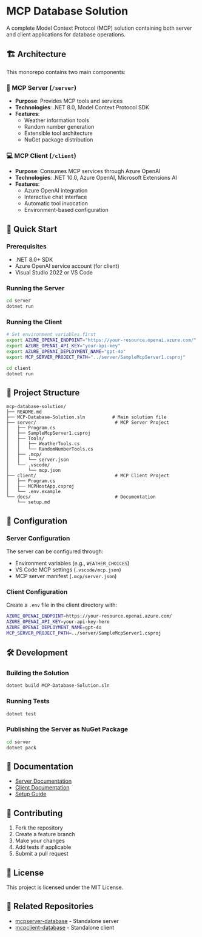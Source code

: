# MCP Database Solution

A complete Model Context Protocol (MCP) solution containing both server and client applications for database operations.

## 🏗️ Architecture

This monorepo contains two main components:

### 📡 MCP Server (`/server`)
- **Purpose**: Provides MCP tools and services
- **Technologies**: .NET 8.0, Model Context Protocol SDK
- **Features**:
  - Weather information tools
  - Random number generation
  - Extensible tool architecture
  - NuGet package distribution

### 💻 MCP Client (`/client`)
- **Purpose**: Consumes MCP services through Azure OpenAI
- **Technologies**: .NET 10.0, Azure OpenAI, Microsoft Extensions AI
- **Features**:
  - Azure OpenAI integration
  - Interactive chat interface
  - Automatic tool invocation
  - Environment-based configuration

## 🚀 Quick Start

### Prerequisites
- .NET 8.0+ SDK
- Azure OpenAI service account (for client)
- Visual Studio 2022 or VS Code

### Running the Server
```bash
cd server
dotnet run
```

### Running the Client
```bash
# Set environment variables first
export AZURE_OPENAI_ENDPOINT="https://your-resource.openai.azure.com/"
export AZURE_OPENAI_API_KEY="your-api-key"
export AZURE_OPENAI_DEPLOYMENT_NAME="gpt-4o"
export MCP_SERVER_PROJECT_PATH="../server/SampleMcpServer1.csproj"

cd client
dotnet run
```

## 📁 Project Structure

```
mcp-database-solution/
├── README.md
├── MCP-Database-Solution.sln          # Main solution file
├── server/                             # MCP Server Project
│   ├── Program.cs
│   ├── SampleMcpServer1.csproj
│   ├── Tools/
│   │   ├── WeatherTools.cs
│   │   └── RandomNumberTools.cs
│   ├── .mcp/
│   │   └── server.json
│   └── .vscode/
│       └── mcp.json
├── client/                             # MCP Client Project
│   ├── Program.cs
│   ├── MCPHostApp.csproj
│   └── .env.example
└── docs/                               # Documentation
    └── setup.md
```

## 🔧 Configuration

### Server Configuration
The server can be configured through:
- Environment variables (e.g., `WEATHER_CHOICES`)
- VS Code MCP settings (`.vscode/mcp.json`)
- MCP server manifest (`.mcp/server.json`)

### Client Configuration
Create a `.env` file in the client directory with:
```bash
AZURE_OPENAI_ENDPOINT=https://your-resource.openai.azure.com/
AZURE_OPENAI_API_KEY=your-api-key-here
AZURE_OPENAI_DEPLOYMENT_NAME=gpt-4o
MCP_SERVER_PROJECT_PATH=../server/SampleMcpServer1.csproj
```

## 🛠️ Development

### Building the Solution
```bash
dotnet build MCP-Database-Solution.sln
```

### Running Tests
```bash
dotnet test
```

### Publishing the Server as NuGet Package
```bash
cd server
dotnet pack
```

## 📖 Documentation

- [Server Documentation](./server/README.md)
- [Client Documentation](./client/README.md)
- [Setup Guide](./docs/setup.md)

## 🤝 Contributing

1. Fork the repository
2. Create a feature branch
3. Make your changes
4. Add tests if applicable
5. Submit a pull request

## 📄 License

This project is licensed under the MIT License.

## 🔗 Related Repositories

- [mcpserver-database](https://github.com/yfarids/mcpserver-database) - Standalone server
- [mcpclient-database](https://github.com/yfarids/mcpclient-database) - Standalone client
